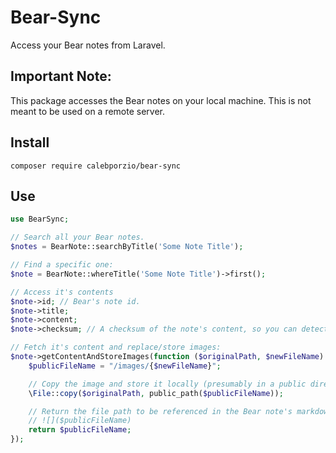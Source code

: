 # Bear-Sync
Access your Bear notes from Laravel.

## Important Note:
This package accesses the Bear notes on your local machine. This is not meant to be used on a remote server.

## Install
`composer require calebporzio/bear-sync`

## Use
```php
use BearSync;

// Search all your Bear notes.
$notes = BearNote::searchByTitle('Some Note Title');

// Find a specific one:
$note = BearNote::whereTitle('Some Note Title')->first();

// Access it's contents
$note->id; // Bear's note id.
$note->title;
$note->content;
$note->checksum; // A checksum of the note's content, so you can detect updates.

// Fetch it's content and replace/store images:
$note->getContentAndStoreImages(function ($originalPath, $newFileName) {
    $publicFileName = "/images/{$newFileName}";

    // Copy the image and store it locally (presumably in a public directory)
    \File::copy($originalPath, public_path($publicFileName));

    // Return the file path to be referenced in the Bear note's markdown:
    // ![]($publicFileName)
    return $publicFileName;
});
```
